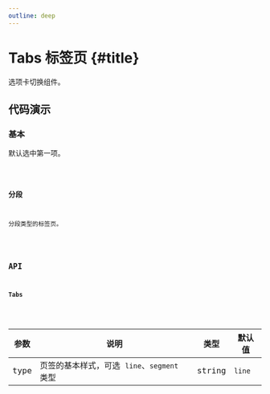 ```yaml
---
outline: deep
---
```


# Tabs 标签页 {#title}

选项卡切换组件。

## 代码演示

### 基本

默认选中第一项。

<Code path="tabs/Base" />

### 分段

分段类型的标签页。

<Code path="tabs/Segment" />

## API

### Tabs

<div class="vp-table">

| 参数      | 说明 | 类型 | 默认值
| ----------- | ----------- | ----------- | ----------- |
| type | 页签的基本样式，可选 `line`、`segment` 类型 | string | `line` |

</div>